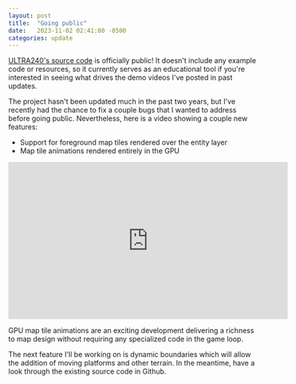 ```yaml
---
layout: post
title:  "Going public"
date:   2023-11-02 02:41:00 -0500
categories: update
---
```


[ULTRA240's source code](https://github.com/3snowp7im/ultra240) is officially
public! It doesn't include any example code or resources, so it currently serves
as an educational tool if you're interested in seeing what drives the demo
videos I've posted in past updates.

The project hasn't been updated much in the past two years, but I've recently
had the chance to fix a couple bugs that I wanted to address before going
public. Nevertheless, here is a video showing a couple new features:

* Support for foreground map tiles rendered over the entity layer
* Map tile animations rendered entirely in the GPU

<iframe width="560" height="315" src="https://www.youtube.com/embed/7x5fYmSHQqM?si=Kgq55uXIMLFE0x0W" title="YouTube video player" frameborder="0" allow="accelerometer; autoplay; clipboard-write; encrypted-media; gyroscope; picture-in-picture; web-share" allowfullscreen></iframe>

GPU map tile animations are an exciting development delivering a richness to
map design without requiring any specialized code in the game loop.

The next feature I'll be working on is dynamic boundaries which will allow
the addition of moving platforms and other terrain. In the meantime, have a
look through the existing source code in Github.
